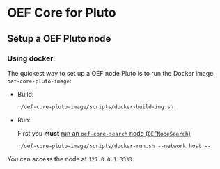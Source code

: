# OEF Core for Pluto

## Setup a OEF Pluto node

### Using docker
The quickest way to set up a OEF node Pluto is to run the Docker image `oef-core-pluto-image`:

- Build:
 
      ./oef-core-pluto-image/scripts/docker-build-img.sh
    
- Run:

  First you **must** [run an `oef-core-search` node (`OEFNodeSearch`)   ](https://github.com/uvue-git/oef-search-pluto/blob/docker-img/README.md)

      ./oef-core-pluto-image/scripts/docker-run.sh --network host --


You can access the node at `127.0.0.1:3333`.
